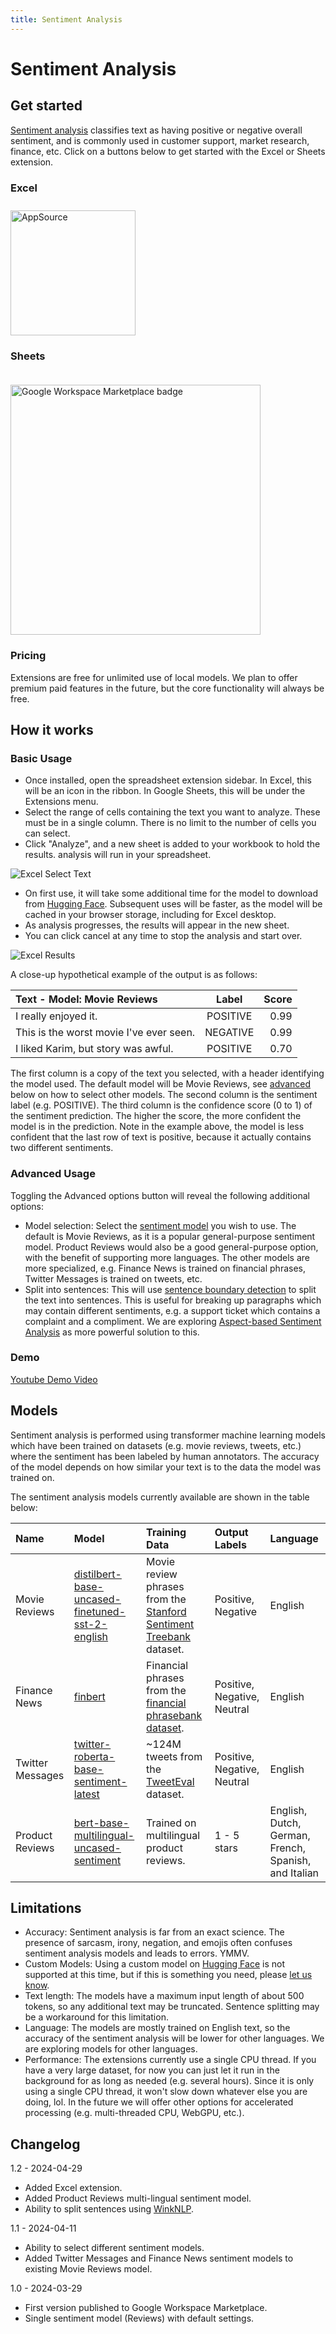 ```yaml
---
title: Sentiment Analysis
---
```


# Sentiment Analysis

## Get started
[Sentiment analysis](https://paperswithcode.com/task/sentiment-analysis) classifies text as having positive or negative overall sentiment, and is commonly used in customer support, market research, finance, etc.  Click on a buttons below to get started with the Excel or Sheets extension.

### Excel

<a href="https://appsource.microsoft.com/en-us/product/office/WA200006918?tab=Overview">
    <img 
        src="/images/MS_AppSource.png" 
        alt="AppSource"
        style="padding-top: 10px; width: 200px;"
    />
</a>

### Sheets   

<a href="https://workspace.google.com/marketplace/app/sentiment_analysis_for_google_sheets/320314197906">
    <img 
        alt="Google Workspace Marketplace badge" 
        src="https://workspace.google.com/static/img/marketplace/en/gwmBadge.svg"  
        style="padding-top: 20px; width: 400px;"
    />
</a>

### Pricing
Extensions are free for unlimited use of local models.  We plan to offer premium paid features in the future, but the core functionality will always be free.

## How it works

### Basic Usage
- Once installed, open the spreadsheet extension sidebar. In Excel, this will be an icon in the ribbon. In Google Sheets, this will be under the Extensions menu.
- Select the range of cells containing the text you want to analyze. These must be in a single column.  There is no limit to the number of cells you can select.
- Click "Analyze", and a new sheet is added to your workbook to hold the results.
analysis will run in your spreadsheet.

![Excel Select Text](/images/excel-sentiment-select.png)

- On first use, it will take some additional time for the model to download from [Hugging Face](https://huggingface.co/).  Subsequent uses will be faster, as the model will be cached in your browser storage, including for Excel desktop.
- As analysis progresses, the results will appear in the new sheet.
- You can click cancel at any time to stop the analysis and start over.

![Excel Results](/images/excel-sentiment-results.png)

A close-up hypothetical example of the output is as follows:

| Text - Model: Movie Reviews | Label | Score |
| :----- | :----: | ----: |
| I really enjoyed it. | POSITIVE | 0.99 |
| This is the worst movie I've ever seen. | NEGATIVE | 0.99 |
| I liked Karim, but story was awful. |  POSITIVE |  0.70 |

The first column is a copy of the text you selected, with a header identifying the model used. The default model will be Movie Reviews, see [advanced](#advanced) below on how to select other models.  The second column is the sentiment label (e.g. POSITIVE).  The third column is the confidence score (0 to 1) of the sentiment prediction.  The higher the score, the more confident the model is in the prediction.  Note in the example above, the model is less confident that the last row of text is positive, because it actually contains two different sentiments.

### Advanced Usage

Toggling the Advanced options button will reveal the following additional options:

- Model selection:  Select the [sentiment model](#models) you wish to use.  The default is Movie Reviews, as it is a popular general-purpose sentiment model. Product Reviews would also be a good general-purpose option, with the benefit of supporting more languages. The other models are more specialized, e.g. Finance News is trained on financial phrases, Twitter Messages is trained on tweets, etc.
- Split into sentences:  This will use [sentence boundary detection](https://en.wikipedia.org/wiki/Sentence_boundary_disambiguation) to split the text into sentences.  This is useful for breaking up paragraphs which may contain different sentiments, e.g. a support ticket which contains a complaint and a compliment.  We are exploring [Aspect-based Sentiment Analysis](https://paperswithcode.com/task/aspect-based-sentiment-analysis) as more powerful solution to this.

### Demo

[Youtube Demo Video](http://www.youtube.com/watch?v=Qek18IJXClM)

## Models

Sentiment analysis is performed using transformer machine learning models which have been trained on datasets (e.g. movie reviews, tweets, etc.) where the sentiment has been labeled by human annotators.  The accuracy of the model depends on how similar your text is to the data the model was trained on.

The sentiment analysis models currently available are shown in the table below:

| Name | Model | Training Data | Output Labels | Language |
| :--- | :---- | :---------- | :---------- | :---------- |
| Movie Reviews | [distilbert-base-uncased-finetuned-sst-2-english](https://huggingface.co/distilbert/distilbert-base-uncased-finetuned-sst-2-english) | Movie review phrases from the [Stanford Sentiment Treebank](https://paperswithcode.com/dataset/sst) dataset. | Positive, Negative | English |
| Finance News| [finbert](https://huggingface.co/ProsusAI/finbert) | Financial phrases from the [financial phrasebank dataset](https://huggingface.co/datasets/financial_phrasebank). | Positive, Negative, Neutral | English |
| Twitter Messages | [twitter-roberta-base-sentiment-latest](https://huggingface.co/cardiffnlp/twitter-roberta-base-sentiment-latest) | ~124M tweets from the [TweetEval](https://github.com/cardiffnlp/tweeteval) dataset. | Positive, Negative, Neutral | English |
| Product Reviews | [bert-base-multilingual-uncased-sentiment](https://huggingface.co/nlptown/bert-base-multilingual-uncased-sentiment) | Trained on multilingual product reviews. | 1 - 5 stars | English, Dutch, German, French, Spanish, and Italian |

## Limitations

- Accuracy: Sentiment analysis is far from an exact science.  The presence of sarcasm, irony, negation, and emojis often confuses sentiment analysis models and leads to errors. YMMV.
- Custom Models: Using a custom model on [Hugging Face](https://huggingface.co/) is not supported at this time, but if this is something you need, please [let us know](/company/support).
- Text length: The models have a maximum input length of about 500 tokens, so any additional text may be truncated.  Sentence splitting may be a workaround for this limitation.
- Language: The models are mostly trained on English text, so the accuracy of the sentiment analysis will be lower for other languages.  We are exploring models for other languages.
- Performance: The extensions currently use a single CPU thread.  If you have a very large dataset, for now you can just let it run in the background for as long as needed (e.g. several hours).  Since it is only using a single CPU thread, it won't slow down whatever else you are doing, lol.  In the future we will offer other options for accelerated processing (e.g. multi-threaded CPU, WebGPU, etc.).  

## Changelog

1.2 - 2024-04-29
- Added Excel extension.
- Added Product Reviews multi-lingual sentiment model.
- Ability to split sentences using [WinkNLP](https://winkjs.org/wink-nlp/).

1.1 - 2024-04-11
- Ability to select different sentiment models.
- Added Twitter Messages and Finance News sentiment models to existing Movie Reviews model.

1.0 - 2024-03-29
- First version published to Google Workspace Marketplace.
- Single sentiment model (Reviews) with default settings.